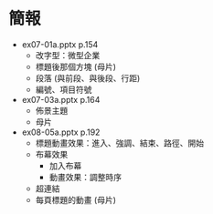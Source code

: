 # 簡報

- ex07-01a.pptx p.154
    - 改字型：微型企業
    - 標題後那個方塊 (母片)
    - 段落 (與前段、與後段、行距)
    - 編號、項目符號
- ex07-03a.pptx p.164
    - 佈景主題
    - 母片
- ex08-05a.pptx p.192
    - 標題動畫效果：進入、強調、結束、路徑、開始
    - 布幕效果
        - 加入布幕
        - 動畫效果：調整時序
    - 超連結
    - 每頁標題的動畫 (母片)